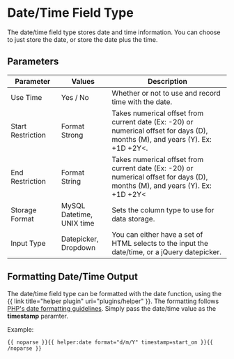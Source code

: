 # Date/Time Field Type
		
The date/time field type stores date and time information. You can choose to just store the date, or store the date plus the time.
 
## Parameters
 
<table cellpadding="0" cellspacing="0" class="docs_table"> 
	<thead> 
		<tr> 
			<th width="100"> 
				Parameter</th> 
			<th width="100"> 
				Values</th> 
			<th> 
				Description</th> 
		</tr> 
	</thead> 
	<tbody> 
		<tr> 
			<td>Use Time</td> 
			<td>Yes / No</td> 
			<td>Whether or not to use and record time with the date.</td> 
		</tr> 
		<tr> 
			<td>Start Restriction</td>
			<td>Format Strong</td>
			<td>Takes numerical offset from current date (Ex: -20) or numerical offset for days (D), months (M), and years (Y). Ex: +1D +2Y<.</td> 
		</tr> 
		<tr> 
			<td>End Restriction</td> 
			<td>Format String</td> 
			<td>Takes numerical offset from current date (Ex: -20) or numerical offset for days (D), months (M), and years (Y). Ex: +1D +2Y<</td> 
		</tr> 
		<tr> 
			<td>Storage Format</td> 
			<td>MySQL Datetime, UNIX time</td> 
			<td>Sets the column type to use for data storage.</td> 
		</tr> 
		<tr> 
			<td>Input Type</td> 
			<td>Datepicker, Dropdown</td> 
			<td>You can either have a set of HTML selects to the input the date/time, or a jQuery datepicker.</td> 
		</tr> 
	</tbody> 
</table> 
  
## Formatting Date/Time Output
 
The date/time field type can be formatted with the date function, using the {{ link title="helper plugin" uri="plugins/helper" }}. The formatting follows <a href="http://php.net/manual/en/function.date.php">PHP's date formatting guidelines</a>. Simply pass the date/time value as the **timestamp** paramter.

Example:

	{{ noparse }}{{ helper:date format="d/m/Y" timestamp=start_on }}{{ /noparse }}
